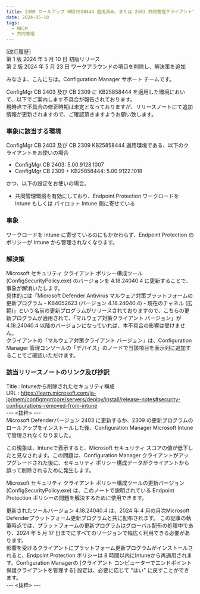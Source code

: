 ```yaml
---
title: 2309 ロールアップ KB25858444 適用済み、または 2403 共同管理クライアントで Endpoint Protection ワークロードを Intune に設定した場合に影響を受ける不具合について
date: 2024-05-10
tags:
  - MECM
  - 共同管理
---  
```


[改訂履歴]  
第 1 版 2024 年 5 月 10 日 初版リリース  
第 2 版 2024 年 5 月 23 日 ワークアラウンドの項目を削除し、解決策を追加  

みなさま、こんにちは。Configuration Manager サポート チームです。  

ConfigMgr CB 2403 及び CB 2309 に KB25858444 を適用した環境において、以下でご案内します不具合が報告されております。    
現時点で不具合の修正時期は未定となっておりますが、リリースノートにて追加情報が更新されますので、ご確認頂きますようお願い致します。  

### 事象に該当する環境  
ConfigMgr CB 2403 及び CB 2309 KB25858444 適用環境である、以下のクライアントをお使いの場合  

- ConfigMgr CB 2403: 5.00.9128.1007  
- ConfigMgr CB 2309 + KB25858444: 5.00.9122.1018  

かつ、以下の設定をお使いの場合。  

- 共同管理環境を有効にしており、Endpoint Protection ワークロードを Intune もしくは パイロット Intune 側に寄せている  

### 事象  
ワークロードを Intune に寄せているのにもかかわらず、Endpoint Protection のポリシーが Intune から管理されなくなります。  

### 解決策
Microsoft セキュリティ クライアント ポリシー構成ツール (ConfigSecurityPolicy.exe) のバージョンを 4.18.24040.4 に更新することで、事象が解消いたします。  
具体的には「Microsoft Defender Antivirus マルウェア対策プラットフォームの更新プログラム - KB4052623 (バージョン 4.18.24040.4) - 現在のチャネル (広範)」という名前の更新プログラムがリリースされておりますので、こちらの更新プログラムが適用されて、「マルウェア対策クライアント バージョン」が 4.18.24040.4 以降のバージョンになっていれば、本不具合の影響は受けません。  
クライアントの「マルウェア対策クライアント バージョン」は、Configuration Manager 管理コンソールの「デバイス」のノードで当該項目を表示列に追加することでご確認いただけます。  


 ### 該当リリースノートのリンク及び抄訳  
 Title : Intuneから削除されたセキュリティ構成  
URL : https://learn.microsoft.com/ja-jp/mem/configmgr/core/servers/deploy/install/release-notes#security-configurations-removed-from-intune  
--- <抜粋> ---  
Microsoft Defenderバージョン 2403 に更新するか、2309 の更新プログラムのロールアップをインストールした後、Configuration Manager Microsoft Intuneで管理されなくなりました。  

この現象は、Intuneで表示すると、Microsoft セキュリティ スコアの値が低下したと見なされます。この問題は、Configuration Manager クライアントがアップグレードされた後に、セキュリティ ポリシー構成データがクライアントから誤って削除されるために発生します。  

Microsoft セキュリティ クライアント ポリシー構成ツールの更新バージョン (ConfigSecurityPolicy.exe) は、このノートで説明されている Endpoint Protection ポリシーの問題を解決するために使用できます。  

更新されたツールバージョン 4.18.24040.4 は、2024 年 4 月の月次Microsoft Defenderプラットフォーム更新プログラムと共に配布されます。 この記事の執筆時点では、プラットフォームの更新プログラムはグローバル配布の処理中であり、2024 年 5 月 17 日までにすべてのリージョンで幅広く利用できる必要があります。  
影響を受けるクライアントにプラットフォーム更新プログラムがインストールされると、Endpoint Protection ポリシーは 8 時間以内にIntuneから再適用されます。Configuration Managerの [クライアント コンピューターでエンドポイント保護クライアントを管理する] 設定は、必要に応じて "はい" に戻すことができます。  
--- <抜粋> ---  
